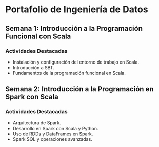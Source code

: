 # Portafolio de Ingeniería de Datos

## Semana 1: Introducción a la Programación Funcional con Scala

### Actividades Destacadas

- Instalación y configuración del entorno de trabajo en Scala.
- Introducción a SBT.
- Fundamentos de la programación funcional en Scala.


## Semana 2: Introducción a la Programación en Spark con Scala

### Actividades Destacadas

- Arquitectura de Spark.
- Desarrollo en Spark con Scala y Python.
- Uso de RDDs y DataFrames en Spark.
- Spark SQL y operaciones avanzadas.

